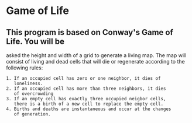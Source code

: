 # Game of Life

## This program is based on Conway's Game of Life. You will be
asked the height and width of a grid to generate a living map.
The map will consist of living and dead cells that will die or
regenerate according to the following rules:

	1. If an occupied cell has zero or one neighbor, it dies of
	   loneliness.
	2. If an occupied cell has more than three neighbors, it dies
	   of overcrowding
	3. If an empty cell has exactly three occupied neigbor cells,
	   there is a birth of a new cell to replace the empty cell.
	4. Births and deaths are instantaneous and occur at the changes
	   of generation.
